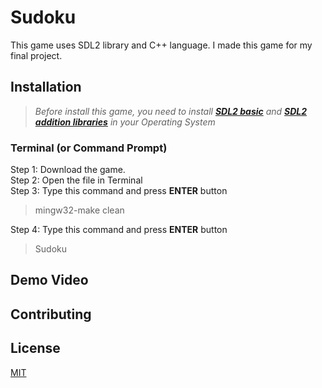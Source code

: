# Sudoku

This game uses SDL2 library and C++ language. I made this game for my final project.

## Installation 
>*Before install this game, you need to install [**SDL2 basic**](https://lazyfoo.net/tutorials/SDL/01_hello_SDL/index.php)  and [**SDL2 addition libraries**](https://lazyfoo.net/tutorials/SDL/06_extension_libraries_and_loading_other_image_formats/index.php) in your Operating System*
### Terminal (or Command Prompt)
Step 1: Download the game.<br/>
Step 2: Open the file in Terminal <br/>
Step 3: Type this command and press **ENTER** button
>mingw32-make clean
>
Step 4: Type this command and press **ENTER** button
>Sudoku
## Demo Video


## Contributing



## License

[MIT](https://choosealicense.com/licenses/mit/)